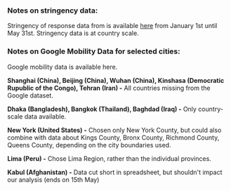 ### Notes on stringency data:
Stringency of response data from is available [here](https://github.com/fcorowe/covid_energy/blob/master/data/stringency_uncities.xlsx) from January 1st until May 31st. Stringency data is at country scale.

### Notes on Google Mobility Data for selected cities:
Google mobility data is available here.

**Shanghai (China), Beijing (China), Wuhan (China), Kinshasa (Democratic Rupublic of the Congo), Tehran (Iran) -**
All countries missing from the Google dataset. 

**Dhaka (Bangladesh), Bangkok (Thailand), Baghdad (Iraq) -**
Only country-scale data available.

**New York (United States) -**
Chosen only New York County, but could also combine with data about Kings County, Bronx County, Richmond County, Queens County, depending on the city boundaries used.

**Lima (Peru) -**
Chose Lima Region, rather than the individual provinces.

**Kabul (Afghanistan) -**
Data cut short in spreadsheet, but shouldn't impact our analysis (ends on 15th May)
